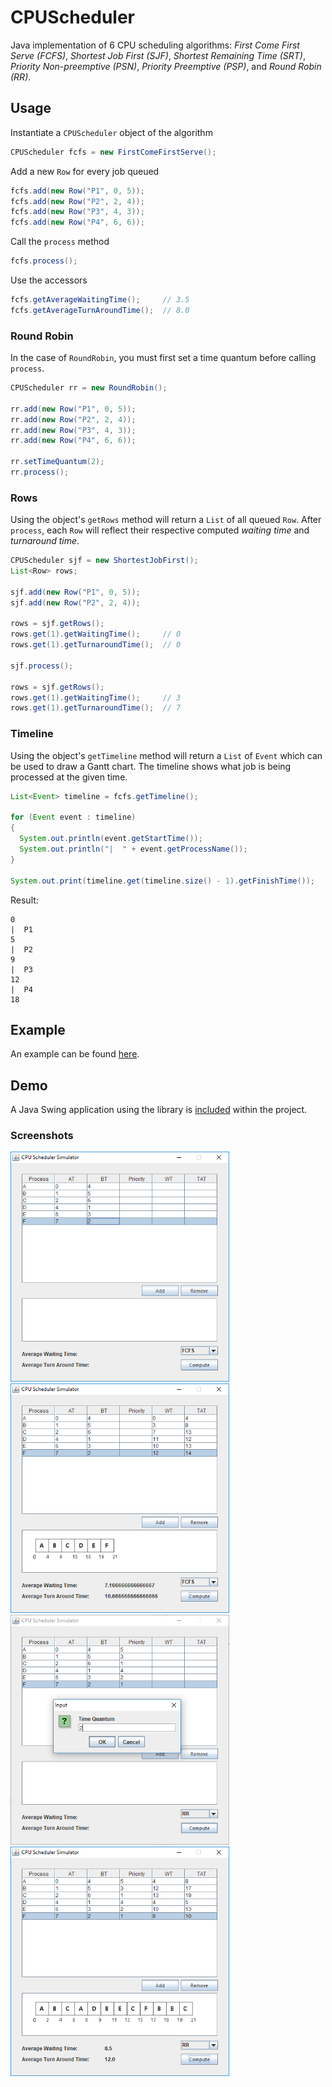 # CPUScheduler

Java implementation of 6 CPU scheduling algorithms: *First Come First Serve (FCFS)*, *Shortest Job First (SJF)*, *Shortest Remaining Time (SRT)*, *Priority Non-preemptive (PSN)*, *Priority Preemptive (PSP)*, and *Round Robin (RR)*.

## Usage

Instantiate a `CPUScheduler` object of the algorithm

```java
CPUScheduler fcfs = new FirstComeFirstServe();
```

Add a new `Row` for every job queued

```java
fcfs.add(new Row("P1", 0, 5));
fcfs.add(new Row("P2", 2, 4));
fcfs.add(new Row("P3", 4, 3));
fcfs.add(new Row("P4", 6, 6));
```

Call the `process` method

```java
fcfs.process();
```

Use the accessors

```java
fcfs.getAverageWaitingTime();     // 3.5
fcfs.getAverageTurnAroundTime();  // 8.0
```

### Round Robin

In the case of `RoundRobin`, you must first set a time quantum before calling `process`.

```java
CPUScheduler rr = new RoundRobin();

rr.add(new Row("P1", 0, 5));
rr.add(new Row("P2", 2, 4));
rr.add(new Row("P3", 4, 3));
rr.add(new Row("P4", 6, 6));

rr.setTimeQuantum(2);
rr.process();
```

### Rows

Using the object's `getRows` method will return a `List` of all queued `Row`. After `process`, each `Row` will reflect their respective computed *waiting time* and *turnaround time*.

```java
CPUScheduler sjf = new ShortestJobFirst();
List<Row> rows;

sjf.add(new Row("P1", 0, 5));
sjf.add(new Row("P2", 2, 4));

rows = sjf.getRows();
rows.get(1).getWaitingTime();     // 0
rows.get(1).getTurnaroundTime();  // 0

sjf.process();

rows = sjf.getRows();
rows.get(1).getWaitingTime();     // 3
rows.get(1).getTurnaroundTime();  // 7
```

### Timeline

Using the object's `getTimeline` method will return a `List` of `Event` which can be used to draw a Gantt chart. The timeline shows what job is being processed at the given time.

```java
List<Event> timeline = fcfs.getTimeline();

for (Event event : timeline)
{
  System.out.println(event.getStartTime());
  System.out.println("|  " + event.getProcessName());
}

System.out.print(timeline.get(timeline.size() - 1).getFinishTime());
```

Result:

```
0
|  P1
5
|  P2
9
|  P3
12
|  P4
18
```

## Example

An example can be found [here](src/Main.java).

## Demo

A Java Swing application using the library is [included](src/GUI.java) within the project.

### Screenshots

<img src="images/01.PNG" width="350" alt="Screenshot 1"> <img src="images/02.PNG" width="350" alt="Screenshot 2">
<img src="images/03.PNG" width="350" alt="Screenshot 3"> <img src="images/04.PNG" width="350" alt="Screenshot 4">
